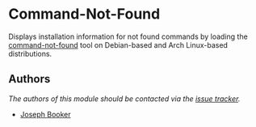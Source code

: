 Command-Not-Found
=================

Displays installation information for not found commands by loading the
[command-not-found][1] tool on Debian-based and Arch Linux-based distributions.

Authors
-------

*The authors of this module should be contacted via the [issue tracker][2].*

  - [Joseph Booker](https://github.com/sargas)

[1]: https://code.launchpad.net/command-not-found
[2]: https://github.com/zsh-users/prezto/issues

